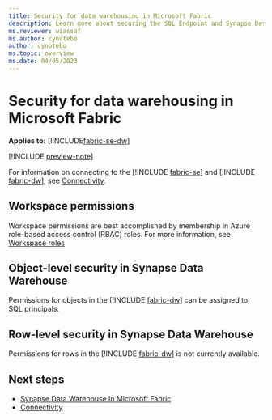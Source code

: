 ```yaml
---
title: Security for data warehousing in Microsoft Fabric
description: Learn more about securing the SQL Endpoint and Synapse Data Warehouse in Microsoft Fabric.
ms.reviewer: wiassaf
ms.author: cynotebo
author: cynotebo
ms.topic: overview
ms.date: 04/05/2023
---
```


# Security for data warehousing in Microsoft Fabric

**Applies to:** [!INCLUDE[fabric-se-dw](includes/applies-to-version/fabric-se-and-dw.md)]

[!INCLUDE [preview-note](../includes/preview-note.md)]

For information on connecting to the [!INCLUDE [fabric-se](includes/fabric-se.md)] and [!INCLUDE [fabric-dw](includes/fabric-dw.md)], see [Connectivity](connectivity.md).

## Workspace permissions

Workspace permissions are best accomplished by membership in Azure role-based access control (RBAC) roles. For more information, see [Workspace roles](workspace-roles.md)

## Object-level security in Synapse Data Warehouse

Permissions for objects in the [!INCLUDE [fabric-dw](includes/fabric-dw.md)] can be assigned to SQL principals. 

## Row-level security in Synapse Data Warehouse

Permissions for rows in the [!INCLUDE [fabric-dw](includes/fabric-dw.md)] is not currently available.

## Next steps

- [Synapse Data Warehouse in Microsoft Fabric](warehouse.md)
- [Connectivity](connectivity.md)